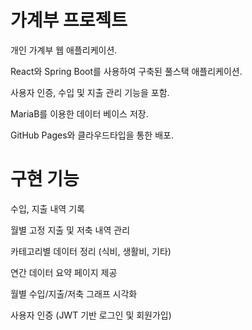# 가계부 프로젝트

개인 가계부 웹 애플리케이션.

React와 Spring Boot를 사용하여 구축된 풀스택 애플리케이션.

사용자 인증, 수입 및 지출 관리 기능을 포함.

MariaB를 이용한 데이터 베이스 저장. 

GitHub Pages와 클라우드타입을 통한 배포.


# 구현 기능

수입, 지출 내역 기록

월별 고정 지출 및 저축 내역 관리

카테고리별 데이터 정리 (식비, 생활비, 기타)

연간 데이터 요약 페이지 제공

월별 수입/지출/저축 그래프 시각화

사용자 인증 (JWT 기반 로그인 및 회원가입)

